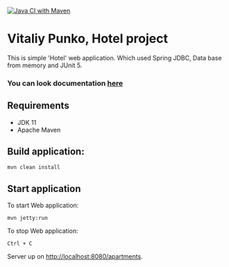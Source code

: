 [![Java CI with Maven](https://github.com/Brest-Java-Course-2021/vpunko/actions/workflows/maven.yml/badge.svg?branch=main)](https://github.com/Brest-Java-Course-2021/vpunko/actions/workflows/maven.yml)

# Vitaliy Punko, Hotel project

This is simple 'Hotel' web application. Which used Spring JDBC, Data base from memory and JUnit 5.
### You can look documentation [here](Document.md)
## Requirements

* JDK 11
* Apache Maven

## Build application:

```
mvn clean install
```

## Start application

To start Web application:

```
mvn jetty:run
```

To stop Web application:
```
Ctrl + C
```

Server up on [http://localhost:8080/apartments](http://localhost:8080/apartments).
